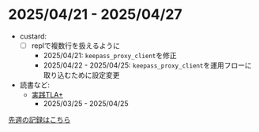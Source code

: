 # 2025/04/21 - 2025/04/27

- custard:
    - [ ] replで複数行を扱えるように
        - 2025/04/21: `keepass_proxy_client`を修正
        - 2025/04/22 - 2025/04/25: `keepass_proxy_client`を運用フローに取り込むために設定変更
- 読書など:
    - [実践TLA+](https://www.shoeisha.co.jp/book/detail/9784798169163)
        - 2025/03/25 - 2025/04/25

[先週の記録はこちら](https://github.com/igrep/daily-commits/blob/51bf3da3a46620d40d52e70eae25512338abe71b/yesterday.md)
